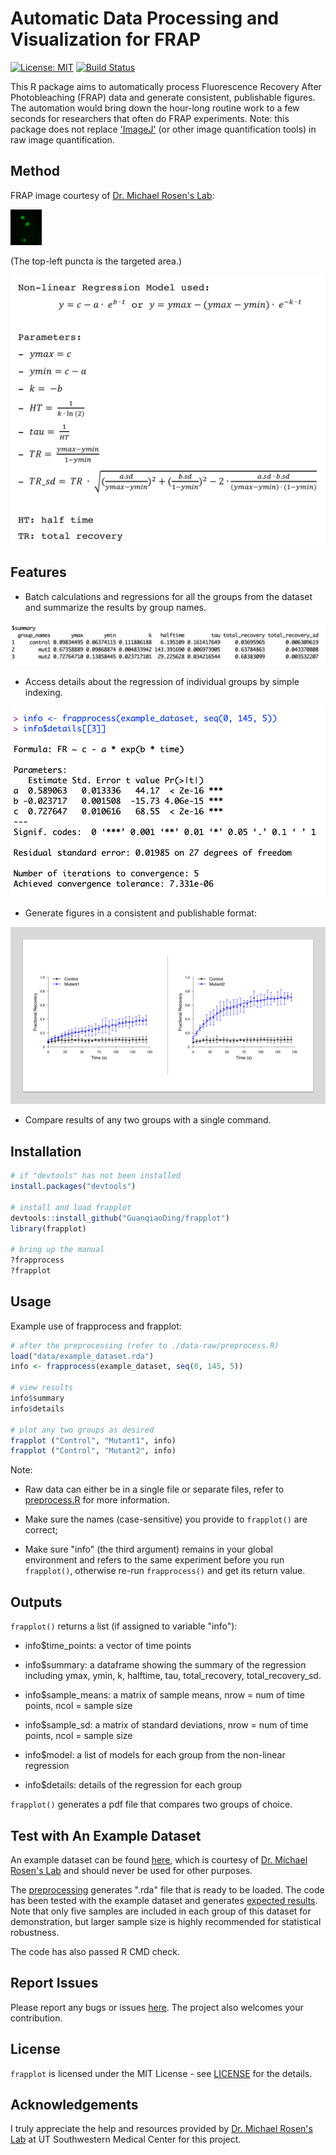# Automatic Data Processing and Visualization for FRAP

[![License: MIT](https://img.shields.io/badge/License-MIT-brightgreen.svg)](https://opensource.org/licenses/MIT)
[![Build Status](https://travis-ci.org/GuanqiaoDing/frapplot.svg?branch=master)](https://travis-ci.org/GuanqiaoDing/frapplot)

This R package aims to automatically process Fluorescence Recovery After Photobleaching (FRAP) data and generate consistent, publishable figures. The automation would bring down the hour-long routine work to a few seconds for researchers that often do FRAP experiments. Note: this package does not replace ['ImageJ'](https://imagej.nih.gov/ij/) (or other image quantification tools) in raw image quantification.

## Method

FRAP image courtesy of [Dr. Michael Rosen's Lab](https://www.utsouthwestern.edu/labs/rosen/):

![FRAP image](./img/Demo_FRAP.gif)

(The top-left puncta is the targeted area.)

![Method](./img/Demo_Method.png)

## Features

- Batch calculations and regressions for all the groups from the dataset and summarize the results by group names.

![Summary result demo](./img/Demo_Result.png)

- Access details about the regression of individual groups by simple indexing.

![Access details demo](./img/Demo_Detail.png)

- Generate figures in a consistent and publishable format:

![Output figure demo](./img/Demo_Plot.jpg)

- Compare results of any two groups with a single command.

## Installation

```R
# if "devtools" has not been installed
install.packages("devtools")

# install and load frapplot
devtools::install_github("GuanqiaoDing/frapplot")
library(frapplot)

# bring up the manual
?frapprocess
?frapplot
```

## Usage

Example use of frapprocess and frapplot:

```R
# after the preprocessing (refer to ./data-raw/preprocess.R)
load("data/example_dataset.rda")
info <- frapprocess(example_dataset, seq(0, 145, 5))

# view results
info$summary
info$details

# plot any two groups as desired
frapplot ("Control", "Mutant1", info)
frapplot ("Control", "Mutant2", info)
```

Note:

- Raw data can either be in a single file or separate files, refer to [preprocess.R](./data-raw/preprocess.R) for more information.

- Make sure the names (case-sensitive) you provide to `frapplot()` are correct;

- Make sure "info" (the third argument) remains in your global environment and refers to the same experiment before you run `frapplot()`, otherwise re-run `frapprocess()` and get its return value.

## Outputs

`frapplot()` returns a list (if assigned to variable "info"):

- info$time_points: a vector of time points

- info$summary: a dataframe showing the summary of the regression including ymax, ymin, k, halftime, tau, total_recovery, total_recovery_sd.

- info$sample_means: a matrix of sample means, nrow = num of time points, ncol = sample size

- info$sample_sd: a matrix of standard deviations, nrow = num of time points, ncol = sample size

- info$model: a list of models for each group from the non-linear regression

- info$details: details of the regression for each group

`frapplot()` generates a pdf file that compares two groups of choice.

## Test with An Example Dataset

An example dataset can be found [here](./data-raw), which is courtesy of [Dr. Michael Rosen's Lab](https://www.utsouthwestern.edu/labs/rosen/) and should never be used for other purposes.

The [preprocessing](./data-raw/preprocess.R) generates ".rda" file that is ready to be loaded. The code has been tested with the example dataset and generates [expected results](./data-output). Note that only five samples are included in each group of this dataset for demonstration, but larger sample size is highly recommended for statistical robustness.

The code has also passed R CMD check.

## Report Issues

Please report any bugs or issues [here](https://github.com/GuanqiaoDing/frapplot/issues/new). The project also welcomes your contribution.

## License

`frapplot` is licensed under the MIT License - see [LICENSE](./LICENSE) for the details.

## Acknowledgements

I truly appreciate the help and resources provided by [Dr. Michael Rosen's Lab](https://www.utsouthwestern.edu/labs/rosen/) at UT Southwestern Medical Center for this project.
